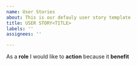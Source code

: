 ```yaml
---
name: User Stories
about: This is our defauly user story template
title: USER STORY<TITLE>
labels: ''
assignees: ''

---
```


As a **role** I would like to **action** because it **benefit**
